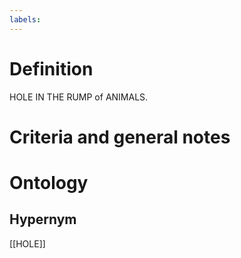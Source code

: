 ```yaml
---
labels: 
---
```


# Definition
HOLE IN THE RUMP of ANIMALS. 
# Criteria and general notes
# Ontology

## Hypernym
[[HOLE]]